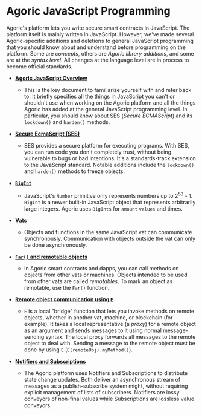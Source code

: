 # Agoric JavaScript Programming

Agoric's platform lets you write secure smart contracts in JavaScript. The platform 
itself is mainly written in JavaScript. However, we've made several Agoric-specific 
additions and deletions to general JavaScript programming that you should know about 
and understand before programming on the platform. Some are *concepts*, others 
are *Agoric library additions*, and some are at the *syntax level*. All changes at the 
language level are in process to become official standards.

- **[Agoric JavaScript Overview](./agoric-js-overview.md)**
  - This is the key document to familiarize yourself with and refer back to. It briefly specifies 
    all the things in JavaScript you can't or shouldn't use when working on the Agoric platform and
    all the things Agoric has added at the general JavaScript programming level. In particular, you
    should know about SES (*Secure ECMAScript*) and its `lockdown()` and `harden()` methods.

- **[Secure EcmaScript (SES)](./ses/)**
  - SES provides a secure platform for
    executing programs. With SES, you can run code you don't completely trust,
    without being vulnerable to bugs or bad intentions. It's a
    standards-track extension to the JavaScript standard. Notable additions
    include the `lockdown()` and `harden()` methods to freeze objects. 
    
- **[`BigInt`](./bigint.md)** 
  - JavaScript's `Number` primitive only represents
    numbers up to 2<sup>53</sup> - 1. `BigInt` is a newer built-in JavaScript 
    object that represents arbitrarily large integers. Agoric uses `BigInts` for 
    `amount` `values` and times.

- **[Vats](./vats.md)**
  - Objects and functions in the same JavaScript vat can
    communicate synchronously. Communication with objects outside the
    vat can only be done asynchronously. 
    
- **[`Far()` and remotable objects](./far.md)**
  - In Agoric smart contracts and dapps, you can call methods on objects from other
    vats or machines. Objects intended to be used from other vats are called *remotables*. 
    To mark an object as remotable, use the `Far()` function.

- **[Remote object communication using `E`](./eventual-send.md)**
  - `E` is a local "bridge" function that lets
    you invoke methods on remote objects, whether in another vat, machine, or blockchain (for example).
    It takes a local representative (a *proxy*) for a remote object as an argument and sends messages
    to it using normal message-sending syntax. The local proxy forwards all messages to the remote 
    object to deal with. Sending a message to the remote object must be done by 
    using `E` (`E(remoteObj).myMethod()`).

- **[Notifiers and Subscriptions](./notifiers.md)**
  - The Agoric platform uses Notifiers and Subscriptions to distribute state change
    updates. Both deliver an asynchronous stream of messages as a publish-subscribe system
    might, without requiring explicit management of lists of subscribers. Notifiers are
    lossy conveyors of non-final values while Subscriptions are lossless value conveyors.
